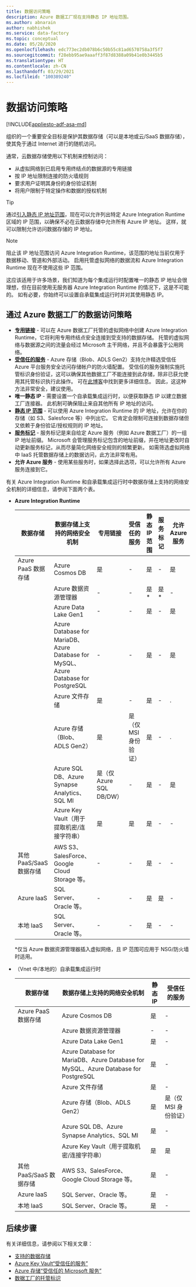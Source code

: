 ```yaml
---
title: 数据访问策略
description: Azure 数据工厂现在支持静态 IP 地址范围。
ms.author: abnarain
author: nabhishek
ms.service: data-factory
ms.topic: conceptual
ms.date: 05/28/2020
ms.openlocfilehash: edc773ec2db078b6c50b55c81ad6570758a3f5f7
ms.sourcegitcommit: f28ebb95ae9aaaff3f87d8388a09b41e0b3445b5
ms.translationtype: HT
ms.contentlocale: zh-CN
ms.lasthandoff: 03/29/2021
ms.locfileid: "100389240"
---
```

# <a name="data-access-strategies"></a>数据访问策略

[!INCLUDE[appliesto-adf-asa-md](includes/appliesto-adf-asa-md.md)]

组织的一个重要安全目标是保护其数据存储（可以是本地或云/SaaS 数据存储），使其免于通过 Internet 进行的随机访问。 

通常，云数据存储使用以下机制来控制访问：
* 从虚拟网络到已启用专用终结点的数据源的专用链接
* 按 IP 地址限制连接的防火墙规则
* 要求用户证明其身份的身份验证机制
* 将用户限制于特定操作和数据的授权机制

> [!TIP]
> 通过[引入静态 IP 地址范围](./azure-integration-runtime-ip-addresses.md)，现在可以允许列出特定 Azure Integration Runtime 区域的 IP 范围，以确保不必在云数据存储中允许所有 Azure IP 地址。 这样，就可以限制允许访问数据存储的 IP 地址。

> [!NOTE] 
> 阻止该 IP 地址范围访问 Azure Integration Runtime，该范围的地址当前仅用于数据移动、管道和外部活动。 启用托管虚拟网络的数据流和 Azure Integration Runtime 现在不使用这些 IP 范围。 

这应该适用于许多场景，我们知道为每个集成运行时配置唯一的静态 IP 地址会很理想，但在目前使用无服务器 Azure Integration Runtime 的情况下，这是不可能的。 如有必要，你始终可以设置自承载集成运行时并对其使用静态 IP。 

## <a name="data-access-strategies-through-azure-data-factory"></a>通过 Azure 数据工厂的数据访问策略

* **[专用链接](../private-link/private-link-overview.md)** - 可以在 Azure 数据工厂托管的虚拟网络中创建 Azure Integration Runtime，它将利用专用终结点安全连接到受支持的数据存储。 托管的虚拟网络与数据源之间的流量会经过 Microsoft 主干网络，并且不会暴露于公用网络。
* **[受信任的服务](../storage/common/storage-network-security.md#exceptions)** - Azure 存储（Blob、ADLS Gen2）支持允许精选受信任 Azure 平台服务安全访问存储帐户的防火墙配置。 受信任的服务强制实施托管标识身份验证，这可以确保其他数据工厂不能连接到此存储，除非已获允使用其托管标识执行此操作。 可在[此博客](https://techcommunity.microsoft.com/t5/azure-data-factory/data-factory-is-now-a-trusted-service-in-azure-storage-and-azure/ba-p/964993)中找到更多详细信息。 因此，这这种方法非常安全，建议使用。 
* **唯一静态 IP** - 需要设置一个自承载集成运行时，以便获取静态 IP 以建立数据工厂连接器。 此机制可确保阻止来自其他所有 IP 地址的访问。 
* **[静态 IP 范围](./azure-integration-runtime-ip-addresses.md)** - 可以使用 Azure Integration Runtime 的 IP 地址，允许在你的存储（如 S3、Salesforce 等）中列出它。 它肯定会限制可连接到数据存储但又依赖于身份验证/授权规则的 IP 地址。
* **[服务标记](../virtual-network/service-tags-overview.md)** - 服务标记是来自给定 Azure 服务（例如 Azure 数据工厂）的一组 IP 地址前缀。 Microsoft 会管理服务标记包含的地址前缀，并在地址更改时自动更新服务标记，从而尽量简化网络安全规则的频繁更新。 如需筛选虚拟网络中 IaaS 托管数据存储上的数据访问，此方法非常有用。
* **允许 Azure 服务** - 使用某些服务时，如果选择此选项，可以允许所有 Azure 服务连接到它。 

有关 Azure Integration Runtime 和自承载集成运行时中数据存储上支持的网络安全机制的详细信息，请参阅下面两个表。  
* **Azure Integration Runtime**

    | 数据存储                  | 数据存储上支持的网络安全机制 | 专用链接     | 受信任的服务     | 静态 IP 范围 | 服务标记 | 允许 Azure 服务 |
    |------------------------------|-------------------------------------------------------------|---------------------|-----------------|--------------|----------------------|-----------------|
    | Azure PaaS 数据存储       | Azure Cosmos DB                                     | 是              | -                   | 是             | -            | 是                  |
    |                              | Azure 数据资源管理器                                 | -                | -                   | 是*            | 是*         | -                    |
    |                              | Azure Data Lake Gen1                                | -                | -                   | 是             | -            | 是                  |
    |                              | Azure Database for MariaDB、Azure Database for MySQL、Azure Database for PostgreSQL       | -                | -                   | 是             | -            | 是                  |
    |                              | Azure 文件存储                                  | 是              | -                   | 是             | -            | .                    |
    |                              | Azure 存储（Blob、ADLS Gen2）                     | 是              | 是（仅 MSI 身份验证） | 是             | -            | .                    |
    |                              | Azure SQL DB、Azure Synapse Analytics、SQL Ml  | 是（仅 Azure SQL DB/DW）        | -                   | 是             | -            | 是                  |
    |                              | Azure Key Vault（用于提取机密/连接字符串） | 是      | 是                 | 是             | -            | -                    |
    | 其他 PaaS/SaaS 数据存储 | AWS S3、SalesForce、Google Cloud Storage 等。    | -                | -                   | 是             | -            | -                    |
    | Azure laaS                   | SQL Server、Oracle 等。                          | -                | -                   | 是             | 是          | -                    |
    | 本地 laaS              | SQL Server、Oracle 等。                          | -                | -                   | 是             | -            | -                    |
    
    *仅当 Azure 数据资源管理器插入虚拟网络，且 IP 范围可应用于 NSG/防火墙时适用。 

* （Vnet 中/本地的）自承载集成运行时
    
    | 数据存储                  | 数据存储上支持的网络安全机制         | 静态 IP | 受信任的服务  |
    |--------------------------------|---------------------------------------------------------------|-----------|---------------------|
    | Azure PaaS 数据存储       | Azure Cosmos DB                                               | 是       | -                   |
    |                                | Azure 数据资源管理器                                           | -         | -                   |
    |                                | Azure Data Lake Gen1                                          | 是       | -                   |
    |                                | Azure Database for MariaDB、Azure Database for MySQL、Azure Database for PostgreSQL               | 是       | -                   |
    |                                | Azure 文件存储                                            | 是       | -                   |
    |                                | Azure 存储（Blob、ADLS Gen2）                             | 是       | 是（仅 MSI 身份验证） |
    |                                | Azure SQL DB、Azure Synapse Analytics、SQL Ml          | 是       | -                   |
    |                                | Azure Key Vault（用于提取机密/连接字符串） | 是       | 是                 |
    | 其他 PaaS/SaaS 数据存储 | AWS S3、SalesForce、Google Cloud Storage 等。              | 是       | -                   |
    | Azure laaS                     | SQL Server、Oracle 等。                                  | 是       | -                   |
    | 本地 laaS              | SQL Server、Oracle 等。                                  | 是       | -                   |    

## <a name="next-steps"></a>后续步骤

有关详细信息，请参阅以下相关文章：
* [支持的数据存储](./copy-activity-overview.md#supported-data-stores-and-formats)
* [Azure Key Vault“受信任的服务”](../key-vault/general/overview-vnet-service-endpoints.md#trusted-services)
* [Azure 存储“受信任的 Microsoft 服务”](../storage/common/storage-network-security.md#trusted-microsoft-services)
* [数据工厂的托管标识](./data-factory-service-identity.md)